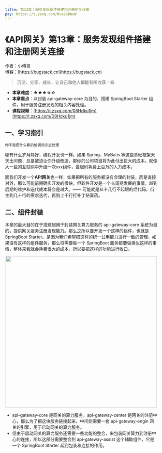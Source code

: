 ```yaml
---
title: 第13章：服务发现组件搭建和注册网关连接
pay: https://t.zsxq.com/0caZxDWuW
---
```


# 《API网关》第13章：服务发现组件搭建和注册网关连接

作者：小傅哥
<br/>博客：[https://bugstack.cn](https://bugstack.cn)

>沉淀、分享、成长，让自己和他人都能有所收获！😄

- **本章难度**：★★★☆☆
- **本章重点**：以封装 api-gateway-core 为目的，搭建 SpringBoot Starter 组件，用于服务注册发现的相关内容处理。
- **课程视频**：[https://t.zsxq.com/08Hdku1jm](https://t.zsxq.com/08Hdku1jm)

## 一、学习指引

`你不能把什么都扔给调用方去处理`

哪有什么岁月静好，编程开发也一样。如果 Spring、MyBatis 等这些基础框架天天出问题，总是被迫让你升级改造，那你的公司项目将为此付出巨大的成本。就像大一些的互联网中升级一次xxx组件，最起码耗费上百万的人力成本。

而我们开发一个**API网关**也一样，如果把所有的服务都没有合理的封装，而是直接对外，那么可能前期确实开发的很快。但软件开发是一个长周期发展的事情，越到后期的维护和迭代成本将会是越大。—— 可能就是从十几行不起眼的烂代码，衍生到几十行的需求迭代，再到上千行打补丁贴膏药。

## 二、组件封装

本章的最大目的在于搭建起用于封装网关算力服务的 api-gateway-core 系统为目的，提供网关服务注册发现能力。那么之所以要开发一个这样的组件，也就是 SpringBoot Starter。是因为我们希望把这样的统一公用能力进行一致的管理，如果没有这样的组件服务，那么将需要每一个 SpringBoot 服务都要做类似这样的事情，整体来看就会耗费很大的成本，所以要把这样的功能进行收口。

<div align="center">
    <img src="https://bugstack.cn/images/article/assembly/api-gateway/api-gateway-13-01.png?raw=true" width="500px">
</div>

- api-gateway-core 是网关的算力服务，api-gateway-center 是网关的注册中心，那么为了把这块服务链接起来，中间则需要一套 api-gateway-engin 网关的引擎，用于启动网关的算力服务。
- 但由于启动网关的算力服务还需要一些功能的整合，来包装网关算力到注册中心的连接，所以这部分需要整合到 api-gateway-assist 这个辅助组件，它是一个 SpringBoot Starter 起到包装和连接的作用。